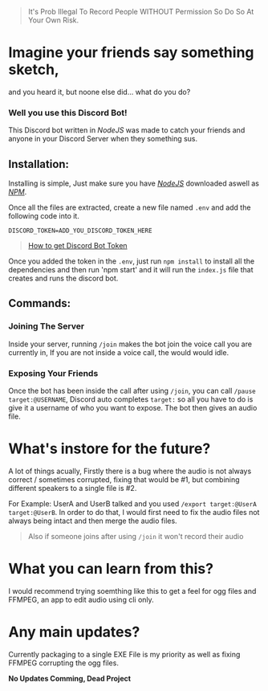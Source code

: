 > It's Prob Illegal To Record People WITHOUT Permission So Do So At Your Own Risk.
# Imagine your friends say something sketch,
and you heard it, but noone else did... 
what do you do?
### Well you use this Discord Bot!

This Discord bot written in *NodeJS* was made to catch your friends and anyone in your Discord Server when they something sus.


## Installation:
Installing is simple, Just make sure you have [*NodeJS*](https://nodejs.org/en/) downloaded aswell as [*NPM*](https://www.npmjs.com/).

Once all the files are extracted, create a new file named `.env` and add the following code into it.

``` .env
DISCORD_TOKEN=ADD_YOU_DISCORD_TOKEN_HERE
```
> [How to get Discord Bot Token](https://docs.discordbotstudio.org/setting-up-dbs/finding-your-bot-token)


Once you added the token in the `.env`, just run `npm install` to install all the dependencies and then run 'npm start' and it will run the `index.js` file that creates and runs the discord bot.

## Commands:
### Joining The Server
Inside your server, running `/join` makes the bot join the voice call you are currently in, If you are not inside a voice call, the would would idle.
### Exposing Your Friends
Once the bot has been inside the call after using `/join`, you can call `/pause target:@USERNAME`, Discord auto completes `target:` so all you have to do is give it a username of who you want to expose. The bot then gives an audio file.

# What's instore for the future?
A lot of things acually, Firstly there is a bug where the audio is not always correct / sometimes corrupted, fixing that would be #1, but combining different speakers to a single file is #2.

For Example: UserA and UserB talked and you used `/export target:@UserA target:@UserB`. In order to do that, I would first need to fix the audio files not always being intact and then merge the audio files.

> Also if someone joins after using `/join` it won't record their audio


# What you can learn from this?
I would recommend trying soemthing like this to get a feel for ogg files and FFMPEG, an app to edit audio using cli only.

# Any main updates?
Currently packaging to a single EXE File is my priority as well as fixing FFMPEG corrupting the ogg files.

**No Updates Comming, Dead Project**